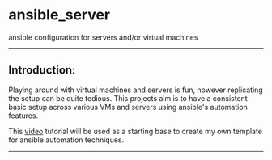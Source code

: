 # ansible_server

ansible configuration for servers and/or virtual machines

---

## Introduction:

Playing around with virtual machines and servers is fun, however replicating the setup can be quite tedious. This projects aim is to have a consistent basic setup across various VMs and servers using ansible's automation features.

This [video](https://youtu.be/gIDywsGBqf4) tutorial will be used as a starting base to create my own template for ansible automation techniques.

---


